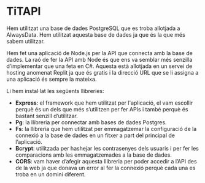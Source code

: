 # TiTAPI
Hem utilitzat una base de dades PostgreSQL que es troba allotjada a AlwaysData. Hem utilitzat aquesta base de dades ja que és la que més sabem utilitzar.

Hem fet una aplicació de Node.js per la API que connecta amb la base de dades. La raó de fer la API amb Node és que ens va semblar més senzilla d’implementar que una feta en C#. Aquesta està allotjada en un servei de hosting anomenat Replit ja que és gratis i la direcció URL que se li assigna a una aplicació és sempre la mateixa.

Li hem instal·lat les següents llibreries:

- **Express**: el framework que hem utilitzat per l'aplicació, el vam escollir perquè és un dels que més s’utilitzen per fer APIs i també perquè és bastant senzill d’utilitzar.
- **Pg**: la llibreria per connectar amb bases de dades Postgres.
- **Fs**: la llibreria que hem utilitzat per emmagatzemar la configuració de la connexió a la base de dades en un fitxer a part del principal de l’aplicació.
- **Bcrypt**: utilitzada per hashejar les contrasenyes dels usuaris i per fer les comparacions amb les emmagatzemades a la base de dades.
- **CORS**: vam haver d’afegir aquesta llibreria per poder accedir a l’API des de la web ja que donava un error al fer la connexió perquè cada una es troba en un domini diferent.
